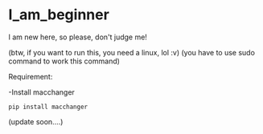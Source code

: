 # I_am_beginner
I am new here, so please, don't judge me!

(btw, if you want to run this, you need a linux, lol :v)
(you have to use sudo command to work this command)

Requirement:

  -Install macchanger

    pip install macchanger

(update soon....)

